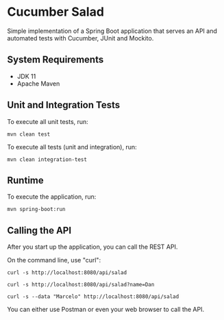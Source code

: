 # Cucumber Salad

Simple implementation of a Spring Boot application that serves an API and automated tests with Cucumber, JUnit and Mockito.

## System Requirements

* JDK 11
* Apache Maven

## Unit and Integration Tests

To execute all unit tests, run:

```
mvn clean test
```

To execute all tests (unit and integration), run:

```
mvn clean integration-test
```

## Runtime

To execute the application, run:

```
mvn spring-boot:run
```

## Calling the API

After you start up the application, you can call the REST API.

On the command line, use "curl":

```
curl -s http://localhost:8080/api/salad

curl -s http://localhost:8080/api/salad?name=Dan

curl -s --data "Marcelo" http://localhost:8080/api/salad
```

You can either use Postman or even your web browser to call the API.
